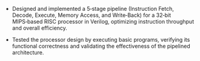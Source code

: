 - Designed and implemented a 5‑stage pipeline (Instruction Fetch, Decode, Execute, Memory Access, and Write‑Back) for a 32‑bit MIPS‑based RISC processor in Verilog, optimizing instruction throughput and overall efficiency.

- Tested the processor design by executing basic programs, verifying its functional correctness and validating the effectiveness of the pipelined architecture.
